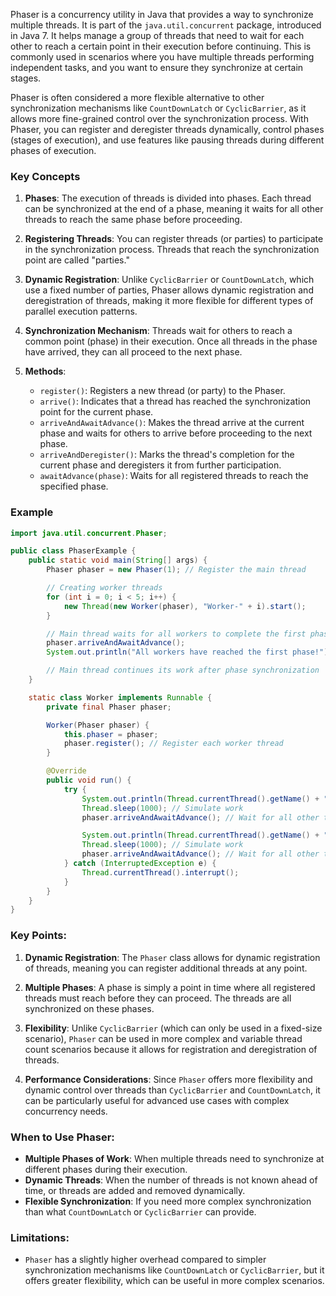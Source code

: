 Phaser is a concurrency utility in Java that provides a way to synchronize multiple threads. It is part of the
`java.util.concurrent` package, introduced in Java 7. It helps manage a group of threads that need to wait for each
other to reach a certain point in their execution before continuing. This is commonly used in scenarios where you have
multiple threads performing independent tasks, and you want to ensure they synchronize at certain stages.

Phaser is often considered a more flexible alternative to other synchronization mechanisms like `CountDownLatch` or
`CyclicBarrier`, as it allows more fine-grained control over the synchronization process. With Phaser, you can register
and deregister threads dynamically, control phases (stages of execution), and use features like pausing threads during
different phases of execution.

### Key Concepts

1. **Phases**: The execution of threads is divided into phases. Each thread can be synchronized at the end of a phase,
   meaning it waits for all other threads to reach the same phase before proceeding.

2. **Registering Threads**: You can register threads (or parties) to participate in the synchronization process. Threads
   that reach the synchronization point are called "parties."

3. **Dynamic Registration**: Unlike `CyclicBarrier` or `CountDownLatch`, which use a fixed number of parties, Phaser
   allows dynamic registration and deregistration of threads, making it more flexible for different types of parallel
   execution patterns.

4. **Synchronization Mechanism**: Threads wait for others to reach a common point (phase) in their execution. Once all
   threads in the phase have arrived, they can all proceed to the next phase.

5. **Methods**:

    * `register()`: Registers a new thread (or party) to the Phaser.
    * `arrive()`: Indicates that a thread has reached the synchronization point for the current phase.
    * `arriveAndAwaitAdvance()`: Makes the thread arrive at the current phase and waits for others to arrive before
      proceeding to the next phase.
    * `arriveAndDeregister()`: Marks the thread's completion for the current phase and deregisters it from further
      participation.
    * `awaitAdvance(phase)`: Waits for all registered threads to reach the specified phase.

### Example

```java
import java.util.concurrent.Phaser;

public class PhaserExample {
    public static void main(String[] args) {
        Phaser phaser = new Phaser(1); // Register the main thread

        // Creating worker threads
        for (int i = 0; i < 5; i++) {
            new Thread(new Worker(phaser), "Worker-" + i).start();
        }

        // Main thread waits for all workers to complete the first phase
        phaser.arriveAndAwaitAdvance();
        System.out.println("All workers have reached the first phase!");

        // Main thread continues its work after phase synchronization
    }

    static class Worker implements Runnable {
        private final Phaser phaser;

        Worker(Phaser phaser) {
            this.phaser = phaser;
            phaser.register(); // Register each worker thread
        }

        @Override
        public void run() {
            try {
                System.out.println(Thread.currentThread().getName() + " is working on phase 1");
                Thread.sleep(1000); // Simulate work
                phaser.arriveAndAwaitAdvance(); // Wait for all other threads in phase 1

                System.out.println(Thread.currentThread().getName() + " is working on phase 2");
                Thread.sleep(1000); // Simulate work
                phaser.arriveAndAwaitAdvance(); // Wait for all other threads in phase 2
            } catch (InterruptedException e) {
                Thread.currentThread().interrupt();
            }
        }
    }
}
```

### Key Points:

1. **Dynamic Registration**: The `Phaser` class allows for dynamic registration of threads, meaning you can register
   additional threads at any point.

2. **Multiple Phases**: A phase is simply a point in time where all registered threads must reach before they can
   proceed. The threads are all synchronized on these phases.

3. **Flexibility**: Unlike `CyclicBarrier` (which can only be used in a fixed-size scenario), `Phaser` can be used in
   more complex and variable thread count scenarios because it allows for registration and deregistration of threads.

4. **Performance Considerations**: Since `Phaser` offers more flexibility and dynamic control over threads than
   `CyclicBarrier` and `CountDownLatch`, it can be particularly useful for advanced use cases with complex concurrency
   needs.

### When to Use Phaser:

* **Multiple Phases of Work**: When multiple threads need to synchronize at different phases during their execution.
* **Dynamic Threads**: When the number of threads is not known ahead of time, or threads are added and removed
  dynamically.
* **Flexible Synchronization**: If you need more complex synchronization than what `CountDownLatch` or `CyclicBarrier`
  can provide.

### Limitations:

* `Phaser` has a slightly higher overhead compared to simpler synchronization mechanisms like `CountDownLatch` or
  `CyclicBarrier`, but it offers greater flexibility, which can be useful in more complex scenarios.
